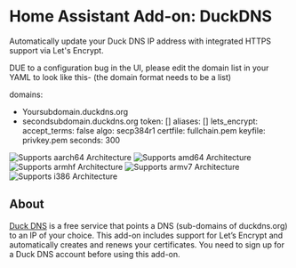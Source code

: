 # Home Assistant Add-on: DuckDNS

Automatically update your Duck DNS IP address with integrated HTTPS support via Let's Encrypt.

DUE to a configuration bug in the UI, please edit the domain list in your YAML to look like this- (the domain format needs to be a list)

domains:
  - Yoursubdomain.duckdns.org
  - secondsubdomain.duckdns.org
token: []
aliases: []
lets_encrypt:
  accept_terms: false
  algo: secp384r1
  certfile: fullchain.pem
  keyfile: privkey.pem
seconds: 300



![Supports aarch64 Architecture][aarch64-shield] ![Supports amd64 Architecture][amd64-shield] ![Supports armhf Architecture][armhf-shield] ![Supports armv7 Architecture][armv7-shield] ![Supports i386 Architecture][i386-shield]

## About

[Duck DNS][duckdns] is a free service that points a DNS (sub-domains of duckdns.org) to an IP of your choice. This add-on includes support for Let’s Encrypt and automatically creates and renews your certificates. You need to sign up for a Duck DNS account before using this add-on.

[aarch64-shield]: https://img.shields.io/badge/aarch64-yes-green.svg
[amd64-shield]: https://img.shields.io/badge/amd64-yes-green.svg
[armhf-shield]: https://img.shields.io/badge/armhf-yes-green.svg
[armv7-shield]: https://img.shields.io/badge/armv7-yes-green.svg
[i386-shield]: https://img.shields.io/badge/i386-yes-green.svg
[duckdns]: https://www.duckdns.org


